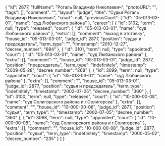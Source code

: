 {
    "id": 2877,
    "fullName": "Рогаль Владимир Николаевич",
    "photoURL": "",
    "tags": [],
    "comment": "",
    "layout": "judge",
    "title": "Судья Рогаль Владимир Николаевич",
    "court": null,
    "previousCourt": {
        "id": "05-013-03-01",
        "name": "суд Любанского района"
    },
    "career": [
        {
            "id": 3102,
            "term": null,
            "type": "released",
            "court": {
                "id": "05-013-03-01",
                "name": "суд Любанского района"
            },
            "extra": [],
            "comment": "выход в отставку",
            "house_id": "05-013-03-01",
            "judge_id": 2877,
            "position": "судья и председатель",
            "term_type": "",
            "timestamp": "2010-12-27",
            "decree_number": "684"
        },
        {
            "id": 3101,
            "term": null,
            "type": "appointed",
            "court": {
                "id": "05-013-03-01",
                "name": "суд Любанского района"
            },
            "extra": [],
            "comment": "",
            "house_id": "05-013-03-01",
            "judge_id": 2877,
            "position": "председатель",
            "term_type": "indefinitely",
            "timestamp": "2009-05-28",
            "decree_number": "268"
        },
        {
            "id": 3099,
            "term": null,
            "type": "appointed",
            "court": {
                "id": "05-013-03-01",
                "name": "суд Любанского района"
            },
            "extra": [],
            "comment": "",
            "house_id": "05-013-03-01",
            "judge_id": 2877,
            "position": "судья и председатель",
            "term_type": "indefinitely",
            "timestamp": "2002-07-05",
            "decree_number": "360"
        },
        {
            "id": 3100,
            "term": null,
            "type": "released",
            "court": {
                "id": "10-000-00-08",
                "name": "суд Солигорского района и г.Солигорска"
            },
            "extra": [],
            "comment": "",
            "house_id": "10-000-00-08",
            "judge_id": 2877,
            "position": "судья",
            "term_type": "",
            "timestamp": "2002-07-05",
            "decree_number": "360"
        },
        {
            "id": 3098,
            "term": null,
            "type": "appointed",
            "court": {
                "id": "10-000-00-08",
                "name": "суд Солигорского района и г.Солигорска"
            },
            "extra": [],
            "comment": "",
            "house_id": "10-000-00-08",
            "judge_id": 2877,
            "position": "судья",
            "term_type": "indefinitely",
            "timestamp": "2000-05-02",
            "decree_number": "235"
        }
    ]
}